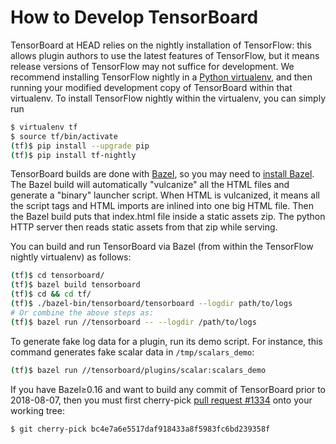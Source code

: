 # How to Develop TensorBoard

TensorBoard at HEAD relies on the nightly installation of TensorFlow: this allows plugin authors to use the latest features of TensorFlow, but it means release versions of TensorFlow may not suffice for development. We recommend installing TensorFlow nightly in a [Python virtualenv](https://virtualenv.pypa.io), and then running your modified development copy of TensorBoard within that virtualenv. To install TensorFlow nightly within the virtualenv, you can simply run

```sh
$ virtualenv tf
$ source tf/bin/activate
(tf)$ pip install --upgrade pip
(tf)$ pip install tf-nightly
```

TensorBoard builds are done with [Bazel](https://bazel.build), so you may need to [install Bazel](https://docs.bazel.build/versions/master/install.html). The Bazel build will automatically "vulcanize" all the HTML files and generate a "binary" launcher script. When HTML is vulcanized, it means all the script tags and HTML imports are inlined into one big HTML file. Then the Bazel build puts that index.html file inside a static assets zip. The python HTTP server then reads static assets from that zip while serving.

You can build and run TensorBoard via Bazel (from within the TensorFlow nightly virtualenv) as follows:

```sh
(tf)$ cd tensorboard/
(tf)$ bazel build tensorboard
(tf)$ cd && cd tf/
(tf)$ ./bazel-bin/tensorboard/tensorboard --logdir path/to/logs
# Or combine the above steps as:
(tf)$ bazel run //tensorboard -- --logdir /path/to/logs
```

To generate fake log data for a plugin, run its demo script. For instance, this command generates fake scalar data in `/tmp/scalars_demo`:

```sh
(tf)$ bazel run //tensorboard/plugins/scalar:scalars_demo
```

If you have Bazel≥0.16 and want to build any commit of TensorBoard prior to 2018-08-07, then you must first cherry-pick [pull request #1334][pr-1334] onto your working tree:

```
$ git cherry-pick bc4e7a6e5517daf918433a8f5983fc6bd239358f
```

[pr-1334]: https://github.com/tensorflow/tensorboard/pull/1334
